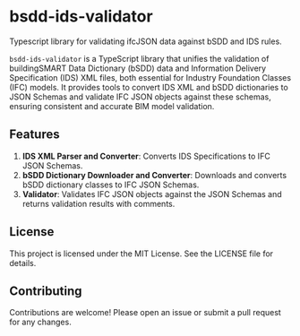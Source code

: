 # bsdd-ids-validator

Typescript library for validating ifcJSON data against bSDD and IDS rules.


`bsdd-ids-validator` is a TypeScript library that unifies the validation of buildingSMART Data Dictionary (bSDD) data and Information Delivery Specification (IDS) XML files, both essential for Industry Foundation Classes (IFC) models. It provides tools to convert IDS XML and bSDD dictionaries to JSON Schemas and validate IFC JSON objects against these schemas, ensuring consistent and accurate BIM model validation.

## Features

1. **IDS XML Parser and Converter**: Converts IDS Specifications to IFC JSON Schemas.
2. **bSDD Dictionary Downloader and Converter**: Downloads and converts bSDD dictionary classes to IFC JSON Schemas.
3. **Validator**: Validates IFC JSON objects against the JSON Schemas and returns validation results with comments.

## License

This project is licensed under the MIT License. See the LICENSE file for details.

## Contributing

Contributions are welcome! Please open an issue or submit a pull request for any changes.
